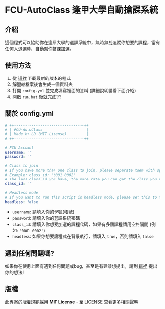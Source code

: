 # FCU-AutoClass 逢甲大學自動搶課系統

## 介紹

這個程式可以協助你在逢甲大學的選課系統中，無時無刻追蹤你想要的課程，當有任何人退選時，自動幫你搶課加選。

## 使用方法

1. 從 [這裡](https://github.com/HappyGroupHub/FCU-AutoClass/releases) 下載最新的版本的程式
2. 解壓縮檔案後會生成一個資料夾
3. 打開 `config.yml` 並完成填寫裡面的資料 (詳細說明請看下面介紹)
4. 開啟 `run.bat` 後就完成了!

## 關於 config.yml

```yaml
# ++--------------------------------++
# | FCU-AutoClass                    |
# | Made by LD (MIT License)         |
# ++--------------------------------++

# FCU Account
username: ''
password: ''

# Class to join
# If you have more than one class to join, please separate them with space.
# Example: class_id: '0001 0002'
# The less class_id you have, the more rate you can get the class you want.
class_id: ''

# Headless mode
# If you want to run this script in headless mode, please set this to true.
headless: false
```

* `username`: 請填入你的學號(帳號)
* `password`: 請填入你的選課系統密碼
* `class_id`: 請填入你想要加選的課程代碼，如果有多個課程請用空格隔開 (例如: `'0001 0002'`)
* `headless`: 如果你想要讓程式在背景執行，請填入 `true`，否則請填入 `false`

## 遇到任何問題嗎?

如果你在使用上面有遇到任何問題或bug，甚至是有建議想提出，請到 [這裡](https://github.com/HappyGroupHub/FCU-AutoClass/issues)
提出你的想法!

## 版權

此專案的版權規範採用 **MIT License** - 至 [LICENSE](LICENSE) 查看更多相關聲明